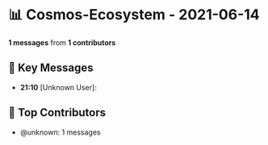 # 📊 Cosmos-Ecosystem - 2021-06-14
**1 messages** from **1 contributors**

## 💬 Key Messages
- **21:10** [Unknown User]: 

## 👥 Top Contributors
- @unknown: 1 messages
